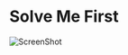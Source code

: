 #  Solve Me First

![ScreenShot](https://raw.github.com/kakoitouser/hackerrank_algorithms/master/Solve_Me_First)